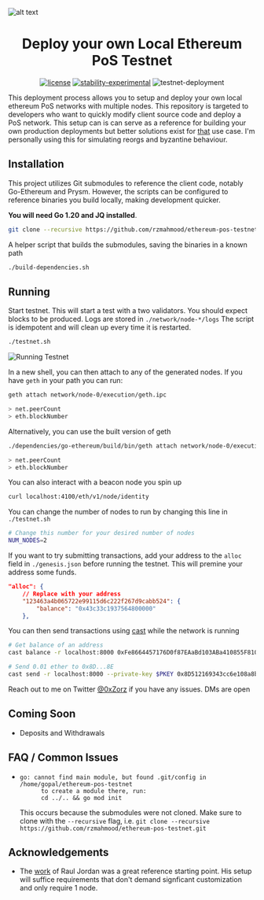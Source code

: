 ![alt text](./assets//hero.png)

<div align="center">

# Deploy your own Local Ethereum PoS Testnet

[![license](https://img.shields.io/badge/license-MIT-blue.svg)](./LICENSE)
[![stability-experimental](https://img.shields.io/badge/stability-experimental-orange.svg)](https://github.com/mkenney/software-guides/blob/master/STABILITY-BADGES.md#experimental)
![testnet-deployment](https://github.com/rzmahmood/ethereum-pos-testnet/actions/workflows/testnet-deployment.yml/badge.svg)


</div>

This deployment process allows you to setup and deploy your own local ethereum PoS networks with multiple nodes.
This repository is targeted to developers who want to quickly modify client source code and deploy a PoS network.
This setup can is can serve as a reference for building your own production deployments but better solutions exist for [that](https://docs.kurtosis.com/how-to-compose-your-own-testnet/) use case. I'm personally using this for simulating reorgs and byzantine behaviour.


## Installation
This project utilizes Git submodules to reference the client code, notably Go-Ethereum and Prysm.
However, the scripts can be configured to reference binaries you build locally, making development quicker.

 **You will need Go 1.20 and JQ installed**. 

```bash
git clone --recursive https://github.com/rzmahmood/ethereum-pos-testnet.git
```

A helper script that builds the submodules, saving the binaries in a known path
```bash
./build-dependencies.sh
```

## Running

Start testnet. This will start a test with a two validators. You should expect blocks to be produced. Logs are stored in `./network/node-*/logs`
The script is idempotent and will clean up every time it is restarted.
```bash
./testnet.sh
```

![Running Testnet](./assets/runloop.gif)

In a new shell, you can then attach to any of the generated nodes. 
If you have `geth` in your path you can run:

```bash
geth attach network/node-0/execution/geth.ipc 

> net.peerCount
> eth.blockNumber
```
Alternatively, you can use the built version of geth

```bash
./dependencies/go-ethereum/build/bin/geth attach network/node-0/execution/geth.ipc 

> net.peerCount
> eth.blockNumber
```

You can also interact with a beacon node you spin up
```bash
curl localhost:4100/eth/v1/node/identity
```

You can change the number of nodes to run by changing this line in `./testnet.sh`
```bash
# Change this number for your desired number of nodes
NUM_NODES=2
```

If you want to try submitting transactions, add your address to the `alloc` field in `./genesis.json` before running the testnet. This will premine your address some funds.
```json
"alloc": {
    // Replace with your address
    "123463a4b065722e99115d6c222f267d9cabb524": {
        "balance": "0x43c33c1937564800000"
    },
```
You can then send transactions using [cast](https://book.getfoundry.sh/cast/) while the network is running
```bash
# Get balance of an address
cast balance -r localhost:8000 0xFe8664457176D0f87EAaBd103ABa410855F81010

# Send 0.01 ether to 0x8D...8E
cast send -r localhost:8000 --private-key $PKEY 0x8D512169343cc6e108a8bB6ec5bc116C416eFc8E --value 0.01ether
```

Reach out to me on Twitter [@0xZorz](https://twitter.com/0xZorz) if you have any issues. DMs are open

## Coming Soon
- Deposits and Withdrawals

## FAQ / Common Issues
- ```
  go: cannot find main module, but found .git/config in /home/gopal/ethereum-pos-testnet
        to create a module there, run:
        cd ../.. && go mod init
  ```
  This occurs because the submodules were not cloned. Make sure to clone with the `--recursive` flag, i.e. `git clone --recursive https://github.com/rzmahmood/ethereum-pos-testnet.git`

## Acknowledgements

- The [work](https://github.com/OffchainLabs/eth-pos-devnet) of Raul Jordan was a great reference starting point. His setup will suffice requirements that don't demand signficant customization and only require 1 node.
